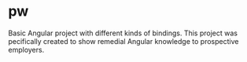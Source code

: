 # pw
 Basic Angular project with different kinds of bindings. This project was pecifically created to show remedial Angular knowledge to prospective employers. 